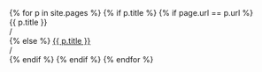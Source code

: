 <nav class="navbar navbar-expand-lg navbar-light">
  <div class="collapse navbar-collapse">
    <div class="navbar-nav">
	{% for p in site.pages %}
		{% if p.title %}
			{% if page.url == p.url %}
      			<p class="nav-item nav-link active" style="margin: 0px;">{{ p.title }}</p>
				<p class="nav-item nav-link" style="margin: 0px; padding-left: 0px; padding-right: 0px;">&#47;</p>
			{% else %}
			    <a class="nav-item nav-link" href="..{{ p.url }}">{{ p.title }}</a>
				<p class="nav-item nav-link" style="margin: 0px; padding-left: 0px; padding-right: 0px;">&#47;</p>
			{% endif %}
		{% endif %}
	{% endfor %}
    </div>
  </div>
</nav>